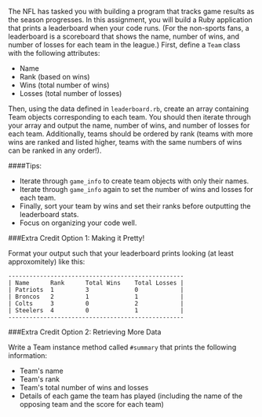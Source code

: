 The NFL has tasked you with building a program that tracks game results as the season progresses. In this assignment, you will build a Ruby application that prints a leaderboard when your code runs. (For the non-sports fans, a leaderboard is a scoreboard that shows the name, number of wins, and number of losses for each team in the league.) First, define a `Team` class with the following attributes:

- Name
- Rank (based on wins)
- Wins (total number of wins)
- Losses (total number of losses)

Then, using the data defined in `leaderboard.rb`, create an array containing Team objects corresponding to each team. You should then iterate through your array and output the name, number of wins, and number of losses for each team. Additionally, teams should be ordered by rank (teams with more wins are ranked and listed higher, teams with the same numbers of wins can be ranked in any order!).

####Tips:
- Iterate through `game_info` to create team objects with only their names.
- Iterate through `game_info` again to set the number of wins and losses for each team.
- Finally, sort your team by wins and set their ranks before outputting the leaderboard stats.
- Focus on organizing your code well.

###Extra Credit Option 1: Making it Pretty!

Format your output such that your leaderboard prints looking (at least approxomitely) like this:

```
--------------------------------------------------
| Name      Rank      Total Wins    Total Losses |
| Patriots  1         3             0            |
| Broncos   2         1             1            |
| Colts     3         0             2            |
| Steelers  4         0             1            |
--------------------------------------------------
```

###Extra Credit Option 2: Retrieving More Data

Write a Team instance method called `#summary` that prints the following information:

- Team's name
- Team's rank
- Team's total number of wins and losses
- Details of each game the team has played (including the name of the opposing team and the score for each team)
